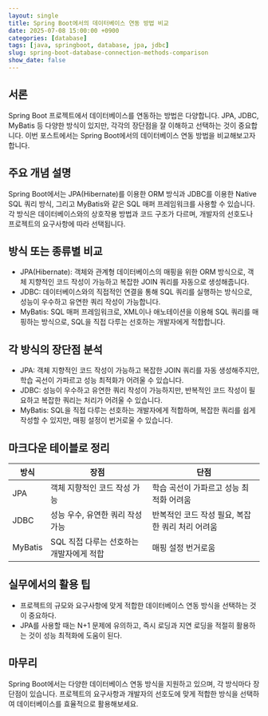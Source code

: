 ```yaml
---
layout: single
title: Spring Boot에서의 데이터베이스 연동 방법 비교
date: 2025-07-08 15:00:00 +0900
categories: [database]
tags: [java, springboot, database, jpa, jdbc]
slug: spring-boot-database-connection-methods-comparison
show_date: false
---
```


## 서론
Spring Boot 프로젝트에서 데이터베이스를 연동하는 방법은 다양합니다. JPA, JDBC, MyBatis 등 다양한 방식이 있지만, 각각의 장단점을 잘 이해하고 선택하는 것이 중요합니다. 이번 포스트에서는 Spring Boot에서의 데이터베이스 연동 방법을 비교해보고자 합니다.

## 주요 개념 설명
Spring Boot에서는 JPA(Hibernate)를 이용한 ORM 방식과 JDBC를 이용한 Native SQL 쿼리 방식, 그리고 MyBatis와 같은 SQL 매퍼 프레임워크를 사용할 수 있습니다. 각 방식은 데이터베이스와의 상호작용 방법과 코드 구조가 다르며, 개발자의 선호도나 프로젝트의 요구사항에 따라 선택됩니다.

## 방식 또는 종류별 비교
- JPA(Hibernate): 객체와 관계형 데이터베이스의 매핑을 위한 ORM 방식으로, 객체 지향적인 코드 작성이 가능하고 복잡한 JOIN 쿼리를 자동으로 생성해줍니다.
- JDBC: 데이터베이스와의 직접적인 연결을 통해 SQL 쿼리를 실행하는 방식으로, 성능이 우수하고 유연한 쿼리 작성이 가능합니다.
- MyBatis: SQL 매퍼 프레임워크로, XML이나 애노테이션을 이용해 SQL 쿼리를 매핑하는 방식으로, SQL을 직접 다루는 선호하는 개발자에게 적합합니다.

## 각 방식의 장단점 분석
- JPA: 객체 지향적인 코드 작성이 가능하고 복잡한 JOIN 쿼리를 자동 생성해주지만, 학습 곡선이 가파르고 성능 최적화가 어려울 수 있습니다.
- JDBC: 성능이 우수하고 유연한 쿼리 작성이 가능하지만, 반복적인 코드 작성이 필요하고 복잡한 쿼리는 처리가 어려울 수 있습니다.
- MyBatis: SQL을 직접 다루는 선호하는 개발자에게 적합하며, 복잡한 쿼리를 쉽게 작성할 수 있지만, 매핑 설정이 번거로울 수 있습니다.

## 마크다운 테이블로 정리
| 방식       | 장점                              | 단점                                |
|------------|-----------------------------------|-------------------------------------|
| JPA        | 객체 지향적인 코드 작성 가능       | 학습 곡선이 가파르고 성능 최적화 어려움 |
| JDBC       | 성능 우수, 유연한 쿼리 작성 가능  | 반복적인 코드 작성 필요, 복잡한 쿼리 처리 어려움 |
| MyBatis    | SQL 직접 다루는 선호하는 개발자에게 적합 | 매핑 설정 번거로움 |

## 실무에서의 활용 팁
- 프로젝트의 규모와 요구사항에 맞게 적합한 데이터베이스 연동 방식을 선택하는 것이 중요하다.
- JPA를 사용할 때는 N+1 문제에 유의하고, 즉시 로딩과 지연 로딩을 적절히 활용하는 것이 성능 최적화에 도움이 된다.

## 마무리
Spring Boot에서는 다양한 데이터베이스 연동 방식을 지원하고 있으며, 각 방식마다 장단점이 있습니다. 프로젝트의 요구사항과 개발자의 선호도에 맞게 적합한 방식을 선택하여 데이터베이스를 효율적으로 활용해보세요.
